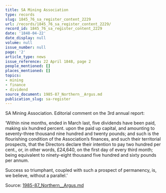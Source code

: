 ```yaml
---
title: SA Mining Association
type: records
slug: 1845_76_sa_register_content_2229
url: /records/1845_76_sa_register_content_2229/
record_id: 1845_76_sa_register_content_2229
date: '1848-04-22'
date_display: null
volume: null
issue_number: null
page: '2'
article_type: news
issue_reference: 22 April 1848, page 2
people_mentioned: []
places_mentioned: []
topics:
- mining
- finance
- dividend
source_document: 1985-87_Northern__Argus.md
publication_slug: sa-register
---
```


SA Mining Association.  Editorial comment on the 3rd annual report:

‘Within nine months, ended in March last, five dividends have been paid, making six hundred percent. upon the paid up capital, and amounting to seventy-three thousand nine hundred and twenty pounds; and such is the flourishing condition of the Association’s finances, and such their territorial prospects, that the Directors declare their intention to pay two hundred per cent., or, in other words, £24,640, on the first day of every third month; being equivalent to ninety-eight thousand five hundred and sixty pounds per annum.

Success so triumphant, coupled with such a prospect of permanency, is, we believe, without a parallel.’

Source: [1985-87_Northern__Argus.md](/downloads/markdown/1985-87_Northern__Argus.md)
